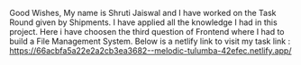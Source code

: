 Good Wishes,
My name is Shruti Jaiswal and I have worked on the Task Round given by Shipments. I have applied all the knowledge I had in this project.
Here i have choosen the third question of Frontend where I had to build a File Management System. Below is a netlify link to visit my task
link : https://66acbfa5a22e2a2cb3ea3682--melodic-tulumba-42efec.netlify.app/
